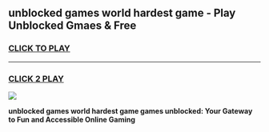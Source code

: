 
## unblocked games world hardest game - Play Unblocked Gmaes & Free
<h3>
<a href="https://premium.freeplayer.one?title=unblocked_games_world_hardest_game&ref=19F">CLICK TO PLAY</a></h3>
<hr>

<h3>
<a href="https://premium.freeplayer.one?title=unblocked_games_world_hardest_game&ref=19F">CLICK 2 PLAY</a>
  
</h3>

<a href="https://premium.freeplayer.one?title=unblocked_games_world_hardest_game&ref=19F/"><img src="https://clearcache.store/games.png"></a>


**unblocked games world hardest game games unblocked: Your Gateway to Fun and Accessible Online Gaming**
